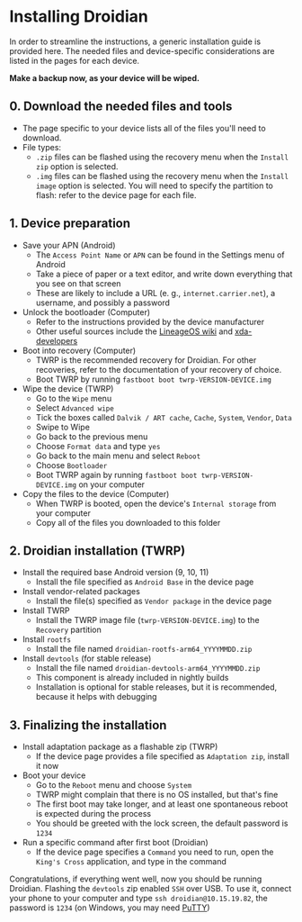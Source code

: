 # Installing Droidian

In order to streamline the instructions, a generic installation guide is provided here. The needed files and device-specific considerations are listed in the pages for each device.

**Make a backup now, as your device will be wiped.**

## 0. Download the needed files and tools
- The page specific to your device lists all of the files you'll need to download.
- File types: 
    - `.zip` files can be flashed using the recovery menu when the `Install zip` option is selected. 
    - `.img` files can be flashed using the recovery menu when the `Install image` option is selected. You will need to specify the partition to flash: refer to the device page for each file.

## 1. Device preparation
- Save your APN (Android)
    - The `Access Point Name` or `APN` can be found in the Settings menu of Android
    - Take a piece of paper or a text editor, and write down everything that you see on that screen
    - These are likely to include a URL (e. g., `internet.carrier.net`), a username, and possibly a password
- Unlock the bootloader (Computer)
    - Refer to the instructions provided by the device manufacturer
    - Other useful sources include the [LineageOS wiki](https://wiki.lineageos.org/devices/) and [xda-developers](https://www.xda-developers.com/search2/)
- Boot into recovery (Computer)
    - TWRP is the recommended recovery for Droidian. For other recoveries, refer to the documentation of your recovery of choice.
    - Boot TWRP by running `fastboot boot twrp-VERSION-DEVICE.img`
- Wipe the device (TWRP)
    - Go to the `Wipe` menu
    - Select `Advanced wipe`
    - Tick the boxes called `Dalvik / ART cache`, `Cache`, `System`, `Vendor`, `Data`
    - Swipe to Wipe
    - Go back to the previous menu
    - Choose `Format data` and type `yes`
    - Go back to the main menu and select `Reboot`
    - Choose `Bootloader`
    - Boot TWRP again by running `fastboot boot twrp-VERSION-DEVICE.img` on your computer
- Copy the files to the device  (Computer)
    - When TWRP is booted, open the device's `Internal storage` from your computer
    - Copy all of the files you downloaded to this folder

## 2. Droidian installation (TWRP)
- Install the required base Android version (9, 10, 11)
    - Install the file specified as `Android Base` in the device page
- Install vendor-related packages
    - Install the file(s) specified as `Vendor package` in the device page
- Install TWRP
    - Install the TWRP image file (`twrp-VERSION-DEVICE.img`) to the `Recovery` partition
- Install `rootfs`
    - Install the file named `droidian-rootfs-arm64_YYYYMMDD.zip`
- Install `devtools` (for stable release)
    - Install the file named `droidian-devtools-arm64_YYYYMMDD.zip`
    - This component is already included in nightly builds
    - Installation is optional for stable releases, but it is recommended, because it helps with debugging

## 3. Finalizing the installation
- Install adaptation package as a flashable zip (TWRP)
    - If the device page provides a file specified as `Adaptation zip`, install it now
- Boot your device
    - Go to the `Reboot` menu and choose `System`
    - TWRP might complain that there is no OS installed, but that's fine
    - The first boot may take longer, and at least one spontaneous reboot is expected during the process
    - You should be greeted with the lock screen, the default password is `1234`
- Run a specific command after first boot (Droidian)
    - If the device page specifies a `Command` you need to run, open the `King's Cross` application, and type in the command
    
Congratulations, if everything went well, now you should be running Droidian.
Flashing the `devtools` zip enabled `SSH` over USB. To use it, connect your phone to your computer and type `ssh droidian@10.15.19.82`, the password is `1234` (on Windows, you may need [PuTTY](https://www.chiark.greenend.org.uk/~sgtatham/putty/))
